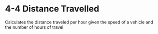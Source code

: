 # 4-4 Distance Travelled
Calculates the distance traveled per hour given the speed of a vehicle and the number of hours of travel
